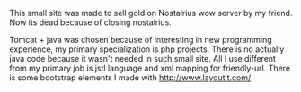 This small site was made to sell gold on Nostalrius wow server by my friend. Now its dead because of closing nostalrius.

Tomcat + java was chosen because of interesting in new programming experience, my primary specialization is php projects.
There is no actually java code because it wasn't needed in such small site. All I use different from my primary job is jstl language and xml mapping for friendly-url. 
There is some bootstrap elements I made with http://www.layoutit.com/
